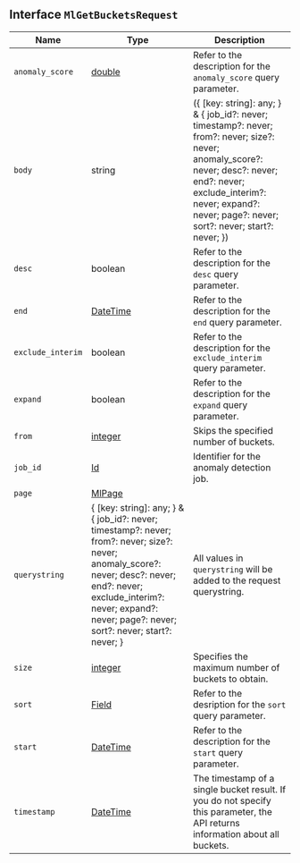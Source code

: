 ## Interface `MlGetBucketsRequest`

| Name | Type | Description |
| - | - | - |
| `anomaly_score` | [double](./double.md) | Refer to the description for the `anomaly_score` query parameter. |
| `body` | string | ({ [key: string]: any; } & { job_id?: never; timestamp?: never; from?: never; size?: never; anomaly_score?: never; desc?: never; end?: never; exclude_interim?: never; expand?: never; page?: never; sort?: never; start?: never; }) | All values in `body` will be added to the request body. |
| `desc` | boolean | Refer to the description for the `desc` query parameter. |
| `end` | [DateTime](./DateTime.md) | Refer to the description for the `end` query parameter. |
| `exclude_interim` | boolean | Refer to the description for the `exclude_interim` query parameter. |
| `expand` | boolean | Refer to the description for the `expand` query parameter. |
| `from` | [integer](./integer.md) | Skips the specified number of buckets. |
| `job_id` | [Id](./Id.md) | Identifier for the anomaly detection job. |
| `page` | [MlPage](./MlPage.md) | &nbsp; |
| `querystring` | { [key: string]: any; } & { job_id?: never; timestamp?: never; from?: never; size?: never; anomaly_score?: never; desc?: never; end?: never; exclude_interim?: never; expand?: never; page?: never; sort?: never; start?: never; } | All values in `querystring` will be added to the request querystring. |
| `size` | [integer](./integer.md) | Specifies the maximum number of buckets to obtain. |
| `sort` | [Field](./Field.md) | Refer to the desription for the `sort` query parameter. |
| `start` | [DateTime](./DateTime.md) | Refer to the description for the `start` query parameter. |
| `timestamp` | [DateTime](./DateTime.md) | The timestamp of a single bucket result. If you do not specify this parameter, the API returns information about all buckets. |
